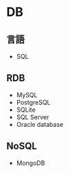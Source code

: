 # DB

## 言語

- SQL

## RDB

- MySQL
- PostgreSQL
- SQLite
- SQL Server
- Oracle database

## NoSQL

- MongoDB
